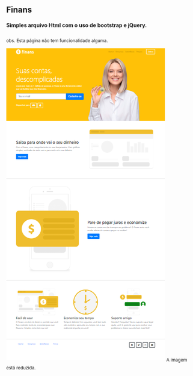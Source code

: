 ## Finans

#### Simples arquivo Html com o uso de bootstrap e jQuery.
<sub>obs. Esta página não tem funcionalidade alguma.</sub>

![img](https://github.com/JsnEvt/Finans/blob/main/pagina.png)
<sub>A imagem está reduzida.</sub>
